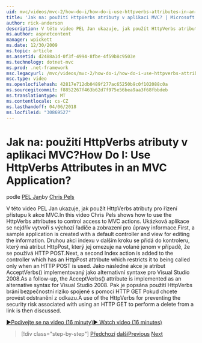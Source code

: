 ```yaml
---
uid: mvc/videos/mvc-2/how-do-i/how-do-i-use-httpverbs-attributes-in-an-mvc-application
title: 'Jak na: použití HttpVerbs atributy v aplikaci MVC? | Microsoft Docs'
author: rick-anderson
description: V této video PEL Jan ukazuje, jak použít HttpVerbs atributy pro řízení přístupu k akce MVC. Nejprve se vytvoří ukázkovou aplikaci s co výchozí...
ms.author: aspnetcontent
manager: wpickett
ms.date: 12/30/2009
ms.topic: article
ms.assetid: d2488a1d-0f3f-4994-8fbe-4f59b8c9503e
ms.technology: dotnet-mvc
ms.prod: .net-framework
msc.legacyurl: /mvc/videos/mvc-2/how-do-i/how-do-i-use-httpverbs-attributes-in-an-mvc-application
msc.type: video
ms.openlocfilehash: 42817e712db0489f277ac65250b9c0f102088c0a
ms.sourcegitcommit: f8852267f463b62d7f975e56bea9aa3f68fbbdeb
ms.translationtype: MT
ms.contentlocale: cs-CZ
ms.lasthandoff: 04/06/2018
ms.locfileid: "30869527"
---
```

<a name="how-do-i-use-httpverbs-attributes-in-an-mvc-application"></a><span data-ttu-id="33431-105">Jak na: použití HttpVerbs atributy v aplikaci MVC?</span><span class="sxs-lookup"><span data-stu-id="33431-105">How Do I: Use HttpVerbs Attributes in an MVC Application?</span></span>
====================
<span data-ttu-id="33431-106">podle [PEL Jan](https://twitter.com/chrispels)</span><span class="sxs-lookup"><span data-stu-id="33431-106">by [Chris Pels](https://twitter.com/chrispels)</span></span>

<span data-ttu-id="33431-107">V této video PEL Jan ukazuje, jak použít HttpVerbs atributy pro řízení přístupu k akce MVC.</span><span class="sxs-lookup"><span data-stu-id="33431-107">In this video Chris Pels shows how to use the HttpVerbs attributes to control access to MVC actions.</span></span> <span data-ttu-id="33431-108">Ukázková aplikace se nejdřív vytvoří s výchozí řadiče a zobrazení pro úpravy informace.</span><span class="sxs-lookup"><span data-stu-id="33431-108">First, a sample application is created with a default controller and view for editing the information.</span></span> <span data-ttu-id="33431-109">Druhou akci indexu v dalším kroku se přidá do kontroleru, který má atribut HttpPost, který jej omezuje na volané jenom v případě, že se používá HTTP POST.</span><span class="sxs-lookup"><span data-stu-id="33431-109">Next, a second Index action is added to the controller which has an HttpPost attribute which restricts it to being called only when an HTTP POST is used.</span></span> <span data-ttu-id="33431-110">Jako následné akce je atribut AcceptVerbs() implementovaný jako alternativní syntaxe pro Visual Studio 2008.</span><span class="sxs-lookup"><span data-stu-id="33431-110">As a follow-up, the AcceptVerbs() attribute is implemented as an alternative syntax for Visual Studio 2008.</span></span> <span data-ttu-id="33431-111">Pak je popsána použití HttpVerbs brání bezpečnostní riziko spojené s pomocí HTTP GET Pokud chcete provést odstranění z odkazu.</span><span class="sxs-lookup"><span data-stu-id="33431-111">A use of the HttpVerbs for preventing the security risk associated with using an HTTP GET to perform a delete from a link is then discussed.</span></span>

[<span data-ttu-id="33431-112">&#9654;Podívejte se na video (16 minuty)</span><span class="sxs-lookup"><span data-stu-id="33431-112">&#9654; Watch video (16 minutes)</span></span>](https://channel9.msdn.com/Blogs/ASP-NET-Site-Videos/how-do-i-use-httpverbs-attributes-in-an-mvc-application)

> [!div class="step-by-step"]
> <span data-ttu-id="33431-113">[Předchozí](how-do-i-work-with-model-binders-in-an-mvc-application.md)
> [další](mvc2-html-encoding.md)</span><span class="sxs-lookup"><span data-stu-id="33431-113">[Previous](how-do-i-work-with-model-binders-in-an-mvc-application.md)
[Next](mvc2-html-encoding.md)</span></span>
